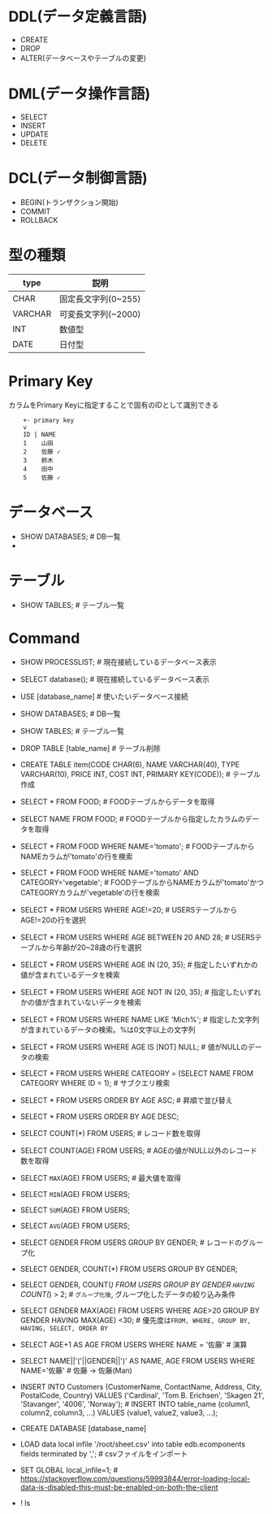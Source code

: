 <!--
 FileName:      sql
 Author:        8ucchiman
 CreatedDate:   2023-05-11 12:46:50
 LastModified:  2023-01-25 10:56:12 +0900
 Reference:     8ucchiman.jp
 Description:   ---
-->


# DDL(データ定義言語)
- CREATE
- DROP
- ALTER(データベースやテーブルの変更)

# DML(データ操作言語)
- SELECT
- INSERT
- UPDATE
- DELETE

# DCL(データ制御言語)
- BEGIN(トランザクション開始)
- COMMIT
- ROLLBACK



# 型の種類

| type   | 説明                |
|------  |---------------------|
|CHAR    | 固定長文字列(0~255) |
|VARCHAR | 可変長文字列(~2000) |
|INT     |       数値型        |
|DATE    |       日付型        |


# Primary Key
カラムをPrimary Keyに指定することで固有のIDとして識別できる

```
    +- primary key
    v
    ID | NAME
    1    山田
    2    佐藤 ✓
    3    鈴木 
    4    田中
    5    佐藤 ✓
```


# データベース
- SHOW DATABASES;  # DB一覧
- 

# テーブル
- SHOW TABLES;  # テーブル一覧



# Command
- SHOW PROCESSLIST;       # 現在接続しているデータベース表示
- SELECT database();      # 現在接続しているデータベース表示
- USE [database_name]     # 使いたいデータベース接続
- SHOW DATABASES;         # DB一覧
- SHOW TABLES;            # テーブル一覧
- DROP TABLE [table_name] # テーブル削除
- CREATE TABLE item(CODE CHAR(6), NAME VARCHAR(40), TYPE VARCHAR(10), PRICE INT, COST INT, PRIMARY KEY(CODE));  # テーブル作成
- SELECT * FROM FOOD;     # FOODテーブルからデータを取得
- SELECT NAME FROM FOOD;  # FOODテーブルから指定したカラムのデータを取得
- SELECT * FROM FOOD WHERE NAME='tomato';   # FOODテーブルからNAMEカラムが'tomato'の行を検索
- SELECT * FROM FOOD WHERE NAME='tomato' AND CATEGORY='vegetable';   # FOODテーブルからNAMEカラムが'tomato'かつCATEGORYカラムが'vegetable'の行を検索
- SELECT * FROM USERS WHERE AGE!=20;   # USERSテーブルからAGE!=20の行を選択
- SELECT * FROM USERS WHERE AGE BETWEEN 20 AND 28;  # USERSテーブルから年齢が20~28歳の行を選択
- SELECT * FROM USERS WHERE AGE IN (20, 35);        # 指定したいずれかの値が含まれているデータを検索
- SELECT * FROM USERS WHERE AGE NOT IN (20, 35);    # 指定したいずれかの値が含まれていないデータを検索
- SELECT * FROM USERS WHERE NAME LIKE 'Mich%';      # 指定した文字列が含まれているデータの検索。%は0文字以上の文字列
- SELECT * FROM USERS WHERE AGE IS [NOT] NULL;      # 値がNULLのデータの検索
- SELECT * FROM USERS WHERE CATEGORY = (SELECT NAME FROM CATEGORY WHERE ID = 1);   # サブクエリ検索
- SELECT * FROM USERS ORDER BY AGE ASC;             # 昇順で並び替え
- SELECT * FROM USERS ORDER BY AGE DESC;
- SELECT COUNT(*) FROM USERS;                       # レコード数を取得
- SELECT COUNT(AGE) FROM USERS;                     # AGEの値がNULL以外のレコード数を取得
- SELECT `MAX`(AGE) FROM USERS;                       # 最大値を取得
- SELECT `MIN`(AGE) FROM USERS;
- SELECT `SUM`(AGE) FROM USERS;
- SELECT `AVG`(AGE) FROM USERS;
- SELECT GENDER FROM USERS GROUP BY GENDER;         # レコードのグループ化
- SELECT GENDER, COUNT(*) FROM USERS GROUP BY GENDER;
- SELECT GENDER, COUNT(*) FROM USERS GROUP BY GENDER `HAVING` COUNT(*) > 2;     # `グループ化後`, グループ化したデータの絞り込み条件

- SELECT GENDER MAX(AGE) FROM USERS WHERE AGE>20 GROUP BY GENDER HAVING MAX(AGE) <30;   # 優先度は`FROM, WHERE, GROUP BY, HAVING, SELECT, ORDER BY`
- SELECT AGE+1 AS AGE FROM USERS WHERE NAME = '佐藤'   # 演算
- SELECT NAME||'('||GENDER||')' AS NAME, AGE FROM USERS WHERE NAME='佐藤'    # 佐藤 -> 佐藤(Man)
- INSERT INTO Customers (CustomerName, ContactName, Address, City, PostalCode, Country) VALUES ('Cardinal', 'Tom B. Erichsen', 'Skagen 21', 'Stavanger', '4006', 'Norway');          # INSERT INTO table_name (column1, column2, column3, ...) VALUES (value1, value2, value3, ...);


- CREATE DATABASE [database_name]
- LOAD data local infile '/root/sheet.csv' into table edb.ecomponents fields terminated by ',';  # csvファイルをインポート
- SET GLOBAL local_infile=1; # https://stackoverflow.com/questions/59993844/error-loading-local-data-is-disabled-this-must-be-enabled-on-both-the-client
- \! ls
